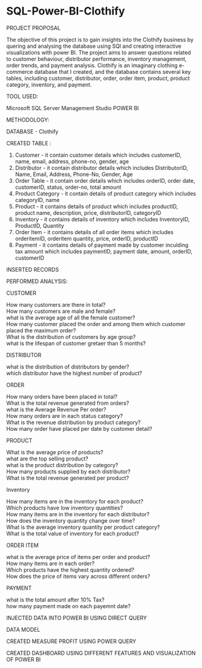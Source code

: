 # SQL-Power-BI-Clothify

PROJECT PROPOSAL

The objective of this project is to gain insights into the Clothify business by quering and analysing the database using SQl and creating interactive visualizations with power BI. The project aims to answer questions related to customer behaviour, distributor performance, inventory management, order trends, and payment analysis. 
Clothify is an imaginary clothing e-commerce database that I created, and the database contains several key tables, including customer, distributor, order, order item, product, product category, inventory, and payment. 

TOOL USED:

  Microsoft SQL Server Management Studio
  POWER BI

METHODOLOGY: 

DATABASE - Clothify

CREATED TABLE :

  1. Customer - it contain customer details which includes customerID, name, email, address, phone-no, gender, age <br>
  2. Distributor - it contain distributor details which includes DistributorID, Name, Email, Address, Phone-No, Gender, Age <br>
  3. Order Table - it contain order details which includes orderID, order date, customerID, status, order-no, total amount <br>
  4. Product Category - it contain details of product category which includes categoryID, name <br>
  5. Product - it contains details of product which includes productID, product name, description, price, distributorID, categoryID <br>
  6. Inventory - it contains details of inventory which includes InventoryID, ProductID, Quantity <br>
  7. Order Item - it contains details of all order items which includes orderitemID, orderitem quantity, price, orderID, productID <br>
  8. Payment - it contains details of payment made by customer inculding tax amount which includes paymentID, payment date, amount, orderID, customerID <br>

INSERTED RECORDS 

PERFORMED ANALYSIS:

CUSTOMER <br>

   How many customers are there in total? <br>
   How many customers are male and female? <br>
   what is the average age of all the female customer? <br>
   How many customer placed the order and among them which customer placed the maximum order? <br>
   What is the distribution of customers by age group? <br>
   what is the lifespan of customer gretaer than 5 months? <br>
       
DISTRIBUTOR <br>

   what is the distribution of distributors by gender? <br>
   which distributor have the highest number of product? <br>
       
ORDER <br>

   How many orders have been placed in total? <br>
   What is the total revenue generated from orders? <br>
   what is the Average Revenue Per order? <br>
   How many orders are in each status category? <br>
   What is the revenue distribution by product category? <br>
   How many order have placed per date by customer detail? <br>
     
PRODUCT <br>

   What is the average price of products? <br>
   what are the top selling product? <br>
   what is the product distribution by category? <br>
   How many products supplied by each distributor? <br>
   What is the total revenue generated per product? <br>
     
Inventory <br>

   How many items are in the inventory for each product? <br>
   Which products have low inventory quantities? <br>
   How many items are in the inventory for each distributor? <br>
   How does the inventory quantity change over time? <br>
   What is the average inventory quantity per product category? <br>
   What is the total value of inventory for each product? <br>
      
ORDER ITEM <br>

   what is the average price of items per order and product? <br>
   How many items are in each order? <br>
   Which products have the highest quantity ordered? <br>
   How does the price of items vary across different orders? <br>
      
PAYMENT <br>

   what is the total amount after 10% Tax? <br>
   how many payment made on each payemnt date? <br>
      
INJECTED DATA INTO POWER BI USING DIRECT QUERY 
 
DATA MODEL

CREATED MEASURE PROFIT USING POWER QUERY

CREATED DASHBOARD USING DIFFERENT FEATURES AND VISUALIZATION OF POWER BI
  
